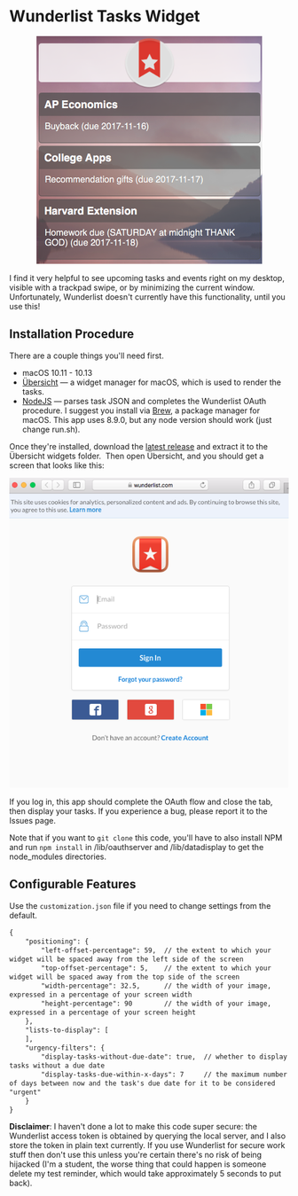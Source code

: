 # Wunderlist Tasks Widget

<p align="center"> 
<img src="/doc/Screenshot.png">
</p>

I find it very helpful to see upcoming tasks and events right on my desktop, visible with a trackpad swipe, or by minimizing the current window.  Unfortunately, Wunderlist doesn't currently have this functionality, until you use this!

## Installation Procedure
There are a couple things you'll need first.   
* macOS 10.11 - 10.13
* [Übersicht](http://tracesof.net/uebersicht/) — a widget manager for macOS, which is used to render the tasks. 
* [NodeJS](https://nodejs.org) — parses task JSON and completes the Wunderlist OAuth procedure.  I suggest you install via [Brew](https://brew.sh), a package manager for macOS.  This app uses 8.9.0, but any node version should work (just change run.sh).  

Once they're installed, download the [latest release](https://github.com/Makiah/WunderlistTasksWidget/releases) and extract it to the Übersicht widgets folder.  Then open Übersicht, and you should get a screen that looks like this: 

![Request Auth](/doc/Login.png?raw=true "Login")

If you log in, this app should complete the OAuth flow and close the tab, then display your tasks.  If you experience a bug, please report it to the Issues page.  

Note that if you want to ```git clone``` this code, you'll have to also install NPM and run ```npm install``` in /lib/oauthserver and /lib/datadisplay to get the node_modules directories.  

## Configurable Features
Use the `customization.json` file if you need to change settings from the default.  
```
{
    "positioning": {
        "left-offset-percentage": 59,  // the extent to which your widget will be spaced away from the left side of the screen 
        "top-offset-percentage": 5,    // the extent to which your widget will be spaced away from the top side of the screen 
        "width-percentage": 32.5,      // the width of your image, expressed in a percentage of your screen width
        "height-percentage": 90        // the width of your image, expressed in a percentage of your screen height
    }, 
    "lists-to-display": [
    ], 
    "urgency-filters": {
        "display-tasks-without-due-date": true,  // whether to display tasks without a due date
        "display-tasks-due-within-x-days": 7     // the maximum number of days between now and the task's due date for it to be considered "urgent"
    }
}
```

**Disclaimer**: I haven't done a lot to make this code super secure: the Wunderlist access token is obtained by querying the local server, and I also store the token in plain text currently.  If you use Wunderlist for secure work stuff then don't use this unless you're certain there's no risk of being hijacked (I'm a student, the worse thing that could happen is someone delete my test reminder, which would take approximately 5 seconds to put back).  
